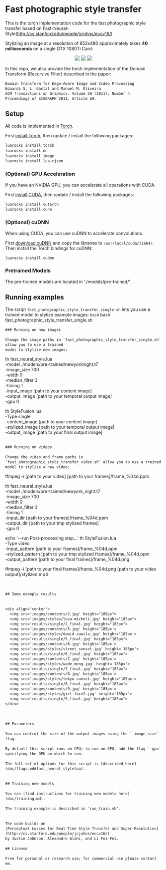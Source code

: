 # Fast photographic style transfer

This is the torch implementation code for the fast photographic style transfer based on Fast-Neural-Style(http://cs.stanford.edu/people/jcjohns/eccv16/)


Stylizing an image at a resolution of 852x480 approximately takes **40 milliseconds** on a single GTX 1080Ti Card:

<div align='center'>
  <img src='images/contents/hongkong_night.jpg' height="225px">
  <img src='images/styles/newyork_night.jpg' height="225px">
  <img src='results/hongkong-2-newyork.png' height="346px">
</div>

In this repo, we also provide the torch implementation of the Domain Transform (Recursive Filter) described in the paper:

    Domain Transform for Edge-Aware Image and Video Processing
    Eduardo S. L. Gastal and Manuel M. Oliveira
    ACM Transactions on Graphics. Volume 30 (2011), Number 4.
    Proceedings of SIGGRAPH 2011, Article 69.


## Setup
All code is implemented in [Torch](http://torch.ch/).

First [install Torch](http://torch.ch/docs/getting-started.html#installing-torch), then
update / install the following packages:

```bash
luarocks install torch
luarocks install nn
luarocks install image
luarocks install lua-cjson
```

### (Optional) GPU Acceleration

If you have an NVIDIA GPU, you can accelerate all operations with CUDA.

First [install CUDA](https://developer.nvidia.com/cuda-downloads), then
update / install the following packages:

```bash
luarocks install cutorch
luarocks install cunn
```

### (Optional) cuDNN

When using CUDA, you can use cuDNN to accelerate convolutions.

First [download cuDNN](https://developer.nvidia.com/cudnn) and copy the
libraries to `/usr/local/cuda/lib64/`. Then install the Torch bindings for cuDNN:

```bash
luarocks install cudnn
```

### Pretrained Models
The pre-trained models are located in './models/pre-trained/'


## Running examples

The script `fast_photographic_style_transfer_single.sh` lets you use a trained model to 
stylize example images:
```bash```
bash fast_photographic_style_transfer_single.sh

```
### Running on new images

Change the image paths in `fast_photographic_style_transfer_single.sh` allow you to use a trained 
model to stylize new images:
```
th fast_neural_style.lua \
  -model ./models/pre-trained/newyorknight.t7 \
  -image_size 700 \
  -width 0 \
  -median_filter 3 \
  -timing 1 \
  -input_image [path to your content image] \
  -output_image [path to your temporal output image] \
  -gpu 0

th StyleFusion.lua \
  -Type single \
  -content_image [path to your content image] \
  -stylized_image [path to your temporal output image] \
  -output_image [path to your final output image]
```

### Running on videos

Change the video and frame paths in `fast_photographic_style_transfer_video.sh` allow you to use a trained 
model to stylize a new video:

```
ffmpeg -i [path to your video] [path to your frames]/frame_%04d.ppm

th fast_neural_style.lua \
  -model ./models/pre-trained/newyork_night.t7 \
  -image_size 700 \
  -width 0 \
  -median_filter 3 \
  -timing 1 \
  -input_dir [path to your frames]/frame_%04d.ppm \
  -output_dir [path to your tmp stylized frames] \
  -gpu 0

echo '--run Post-processing step...'
th StyleFusion.lua \
  -Type video \
  -input_pattern [path to your frames]/frame_%04d.ppm \
  -stylized_pattern [path to your tmp stylized frames]/frame_%04d.ppm \
  -output_pattern [path to your final frames]/frame_%04d.png


ffmpeg -i [path to your final frames]/frame_%04d.png [path to your video output]/stylized.mp4
```


## Some example results


<div align='center'>
  <img src='images/contents/2.jpg' height="185px">
  <img src='images/styles/luca-micheli.jpg' height="185px">
  <img src='results/single/2_final.jpg' height="185px">
  <img src='images/contents/5.jpg' height='185px'>
  <img src='images/styles/dawid-zawila.jpg' height='185px'>
  <img src='results/single/5_final.jpg' height="185px">
  <img src='images/contents/6.jpg' height='185px'>
  <img src='images/styles/street_sunset.jpg' height='185px'>
  <img src='results/single/6_final.jpg' height="185px">
  <img src='images/contents/7.jpg' height='185px'>
  <img src='images/styles/wade_meng.jpg' height='185px'>
  <img src='results/single/7_final.jpg' height="185px">
  <img src='images/contents/8.jpg' height='185px'>
  <img src='images/styles/tokyo-sunset.jpg' height='185px'>
  <img src='results/single/8_final.jpg' height="185px">
  <img src='images/contents/9.jpg' height='185px'>
  <img src='images/styles/girl-face2.jpg' height='185px'>
  <img src='results/single/9_final.jpg' height="185px">
</div>



## Parameters

You can control the size of the output images using the `-image_size` flag.

By default this script runs on CPU; to run on GPU, add the flag `-gpu`
specifying the GPU on which to run.

The full set of options for this script is [described here](doc/flags.md#fast_neural_stylelua).


## Training new models

You can [find instructions for training new models here](doc/training.md).

The training example is described in 'run_train.sh'.


The code builds on
[Perceptual Losses for Real-Time Style Transfer and Super-Resolution](http://cs.stanford.edu/people/jcjohns/eccv16/)
by Justin Johnson, Alexandre Alahi, and Li Fei-Fei.

## License

Free for personal or research use; for commercial use please contact me.
